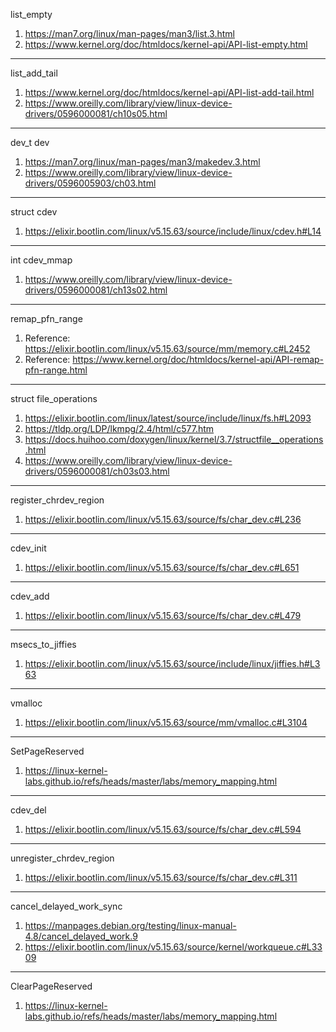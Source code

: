 list_empty
1. https://man7.org/linux/man-pages/man3/list.3.html
2. https://www.kernel.org/doc/htmldocs/kernel-api/API-list-empty.html
---
list_add_tail
1. https://www.kernel.org/doc/htmldocs/kernel-api/API-list-add-tail.html
2. https://www.oreilly.com/library/view/linux-device-drivers/0596000081/ch10s05.html
---
dev_t dev
1. https://man7.org/linux/man-pages/man3/makedev.3.html
2. https://www.oreilly.com/library/view/linux-device-drivers/0596005903/ch03.html
---
struct cdev
1. https://elixir.bootlin.com/linux/v5.15.63/source/include/linux/cdev.h#L14
---
int cdev_mmap
1. https://www.oreilly.com/library/view/linux-device-drivers/0596000081/ch13s02.html
---
remap_pfn_range
1. Reference: https://elixir.bootlin.com/linux/v5.15.63/source/mm/memory.c#L2452
2. Reference: https://www.kernel.org/doc/htmldocs/kernel-api/API-remap-pfn-range.html
---
struct file_operations
1. https://elixir.bootlin.com/linux/latest/source/include/linux/fs.h#L2093
2. https://tldp.org/LDP/lkmpg/2.4/html/c577.htm
3. https://docs.huihoo.com/doxygen/linux/kernel/3.7/structfile__operations.html
4. https://www.oreilly.com/library/view/linux-device-drivers/0596000081/ch03s03.html
---
register_chrdev_region
1. https://elixir.bootlin.com/linux/v5.15.63/source/fs/char_dev.c#L236
---
cdev_init
1. https://elixir.bootlin.com/linux/v5.15.63/source/fs/char_dev.c#L651
---
cdev_add
1. https://elixir.bootlin.com/linux/v5.15.63/source/fs/char_dev.c#L479
---
msecs_to_jiffies
1. https://elixir.bootlin.com/linux/v5.15.63/source/include/linux/jiffies.h#L363
---
vmalloc
1. https://elixir.bootlin.com/linux/v5.15.63/source/mm/vmalloc.c#L3104
---
SetPageReserved
1. https://linux-kernel-labs.github.io/refs/heads/master/labs/memory_mapping.html
---
cdev_del
1. https://elixir.bootlin.com/linux/v5.15.63/source/fs/char_dev.c#L594
---
unregister_chrdev_region
1. https://elixir.bootlin.com/linux/v5.15.63/source/fs/char_dev.c#L311
---
cancel_delayed_work_sync
1. https://manpages.debian.org/testing/linux-manual-4.8/cancel_delayed_work.9
2. https://elixir.bootlin.com/linux/v5.15.63/source/kernel/workqueue.c#L3309
---
ClearPageReserved
1. https://linux-kernel-labs.github.io/refs/heads/master/labs/memory_mapping.html
